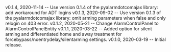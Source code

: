 v0.1.4, 2020-11-14 -- Use version 0.1.4 of the pyalarmdotcomajax library: add workaround for ADT logins
v0.1.3, 2020-09-02 -- Use version 0.1.3 of the pyalarmdotcomajax library: omit arming parameters when false and only relogin on 403 error.
v0.1.2, 2020-05-21 -- Change AlarmControlPanel to AlarmControlPanelEntity
v0.1.1, 2020-03-22 -- Added option for silent arming and differentiated home and away treatment for forcebypass/noentrydelay/silentarming settings.
v0.1.0, 2020-03-19 -- Initial release.

